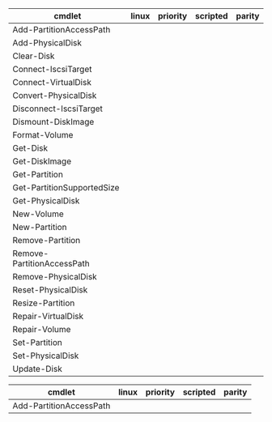 | cmdlet | linux | priority | scripted | parity |
|--|--|--|--|--|
|Add-PartitionAccessPath|||||
|Add-PhysicalDisk|||||
|Clear-Disk|||||
|Connect-IscsiTarget|||||
|Connect-VirtualDisk|||||
|Convert-PhysicalDisk|||||
|Disconnect-IscsiTarget|||||
|Dismount-DiskImage|||||
|Format-Volume
|Get-Disk
|Get-DiskImage
|Get-Partition
|Get-PartitionSupportedSize
|Get-PhysicalDisk
|New-Volume
|New-Partition
|Remove-Partition
|Remove-PartitionAccessPath
|Remove-PhysicalDisk
|Reset-PhysicalDisk
|Resize-Partition
|Repair-VirtualDisk
|Repair-Volume
|Set-Partition
|Set-PhysicalDisk
|Update-Disk

| cmdlet | linux | priority | scripted | parity |
|--|--|--|--|--|
|Add-PartitionAccessPath|||||

